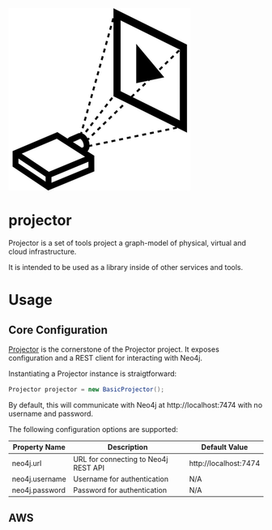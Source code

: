 ![Projector](https://raw.githubusercontent.com/LendingClub/projector/master/.assets/noun_7987_sm.png) 

# projector

Projector is a set of tools project a graph-model of physical, virtual and cloud infrastructure.

It is intended to be used as a library inside of other services and tools.



# Usage

## Core Configuration

[Projector](https://github.com/LendingClub/projector/blob/master/projector-core/src/main/java/org/lendingclub/projector/core/Projector.java) is the cornerstone of the
Projector project.  It exposes configuration and a REST client for interacting with Neo4j.

Instantiating a Projector instance is straigtforward:

```java
Projector projector = new BasicProjector();
```

By default, this will communicate with Neo4j at http://localhost:7474 with no username and password.

The following configuration options are supported:

| Property Name | Description | Default Value |
|---------------|-------------|---------------|
| neo4j.url     |  URL for connecting to Neo4j REST API | http://localhost:7474 |
| neo4j.username|  Username for authentication | N/A |
| neo4j.password|  Password for authentication | N/A |


## AWS

